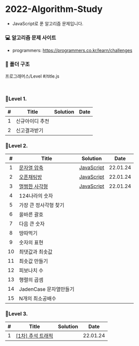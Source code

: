 # 2022-Algorithm-Study
- JavaScript로 푼 알고리즘 문제입니다.

### 💻 알고리즘 문제 사이트
- programmers: https://programmers.co.kr/learn/challenges

### 📁 폴더 구조
프로그래머스/Level #/title.js

<br>


### 📍Level 1.

|#  | Title             | Solution |  Date     |
|:---:| ----------------- | -------- | -------- |
|1|신규아이디 추천||
|2|신고결과받기||

### 📍Level 2.

|#  | Title             | Solution |  Date     |
|:---:| ----------------- | -------- | -------- |
|1|[문자열 압축](https://programmers.co.kr/learn/courses/30/lessons/60057)      | [JavaScript](./프로그래머스/Level%202/문자열%20압축.js)   | 22.01.24 |
|2|[오픈채팅방](https://programmers.co.kr/learn/courses/30/lessons/42888)       | [JavaScript](./프로그래머스/Level%202/오픈채팅방.js)    | 22.01.24 |
|3|[멀쩡한 사각형](https://programmers.co.kr/learn/courses/30/lessons/62048)     | [JavaScript](./프로그래머스/Level%202/멀쩡한%20사각형.js) | 22.01.24 |
|4|124나라의 숫자||
|5|가장 큰 정사각형 찾기||
|6|올바른 괄호||
|7|다음 큰 숫자||
|8|땅따먹기||
|9|숫자의 표현||
|10|최댓값과 최솟값||
|11|최솟값 만들기||
|12|피보나치 수||
|13|행렬의 곱셈||
|14|JadenCase 문자열만들기||
|15|N개의 최소공배수||



### 📍Level 3.

|#  | Title             | Solution |  Date     |
|:---:| ----------------- | -------- | -------- |
|1|[[1차] 추석 트래픽](https://programmers.co.kr/learn/courses/30/lessons/17676) |                                                 | 22.01.24 |
